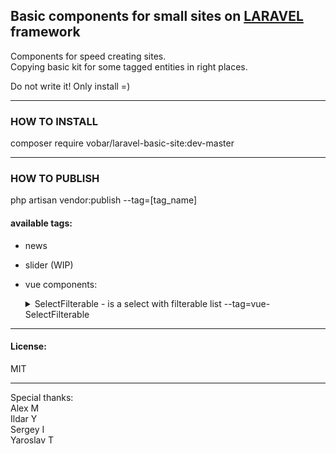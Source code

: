 ## Basic components for small sites on [LARAVEL](https://github.com/laravel/laravel) framework

Components for speed creating sites.\
Copying basic kit for some tagged entities in right places.

Do not write it! Only install =)

---

### HOW TO INSTALL

composer require vobar/laravel-basic-site:dev-master

---

### HOW TO PUBLISH

php artisan vendor:publish --tag=[tag_name]

#### available tags:

- news
- slider (WIP)
- vue components:
  <details>
      <summary>SelectFilterable - is a select with filterable list --tag=vue-SelectFilterable</summary>

  **Attention!** Need headlessui npm package!

  Input parameters:
    - selected - selected element id
    - people - list with format:```[{id: 1, name: 'Не выбран'}]```

  #### Пример вызова:
    ```vue
        <SelectFilterable
            v-model:selected="goods.user_id"
            :people="store.responsibles"
        />
    ```

  </details>

---

#### License:

MIT

---

Special thanks:\
Alex M\
Ildar Y\
Sergey I\
Yaroslav T

